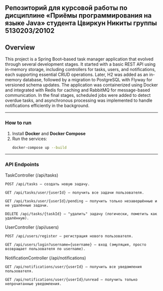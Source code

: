 Репозиторий для курсовой работы по дисциплине «Приёмы программирования на языке Java» студента Цвиркун Никиты группы 5130203/20102
---
## Overview
This project is a Spring Boot–based task manager application that evolved through several development stages. It started with a basic REST API using in-memory storage, including controllers for tasks, users, and notifications, each supporting essential CRUD operations. Later, H2 was added as an in-memory database, followed by a migration to PostgreSQL with Flyway for versioned schema updates. The application was containerized using Docker and integrated with Redis for caching and RabbitMQ for message-based communication. In the final stages, scheduled jobs were added to detect overdue tasks, and asynchronous processing was implemented to handle notifications efficiently in the background.

--- 

### How to run

1. Install **Docker** and **Docker Compose**
2. Run the services:
   ```bash
   docker-compose up --build
   ```

---

### API Endpoints

TaskController (/api/tasks)

    POST /api/tasks — создать новую задачу.

    GET /api/tasks/user/{userId} — получить все задачи пользователя.

    GET /api/tasks/user/{userId}/pending — получить только незавершённые и не удалённые задачи.

    DELETE /api/tasks/{taskId} — "удалить" задачу (логически, пометить как удалённую).

UserController (/api/users)

    POST /api/users/register — регистрация нового пользователя.

    GET /api/users/login?username={username} — вход (эмуляция, просто возвращает пользователя по username).

NotificationController (/api/notifications)

    GET /api/notifications/user/{userId} — получить все уведомления пользователя.

    GET /api/notifications/user/{userId}/unread — получить только непрочитанные уведомления.
